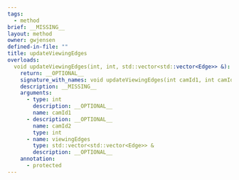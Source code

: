 ```yaml
---
tags:
  - method
brief: __MISSING__
layout: method
owner: gwjensen
defined-in-file: ""
title: updateViewingEdges
overloads:
  void updateViewingEdges(int, int, std::vector<std::vector<Edge>> &):
    return: __OPTIONAL__
    signature_with_names: void updateViewingEdges(int camId1, int camId2, std::vector<std::vector<Edge>> & viewingEdges)
    description: __MISSING__
    arguments:
      - type: int
        description: __OPTIONAL__
        name: camId1
      - description: __OPTIONAL__
        name: camId2
        type: int
      - name: viewingEdges
        type: std::vector<std::vector<Edge>> &
        description: __OPTIONAL__
    annotation:
      - protected
---
```


